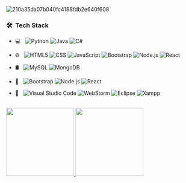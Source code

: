 ![210a35da07b040fc4188fdb2e640f608](https://user-images.githubusercontent.com/104678798/167266019-e69a4122-2c3e-4dbc-bacd-f3d03661fe07.gif)


<h3> 🛠 &nbsp;Tech Stack</h3>

- 💻 &nbsp;
  ![Python](https://img.shields.io/badge/-Python-333333?style=flat&logo=python)
  ![Java](https://img.shields.io/badge/-Java-333333?style=flat&logo=Java&logoColor=orange)
  ![C#](https://img.shields.io/badge/-C%23-333333?style=flat&logo=c-sharp&logoColor=green)

- 🌐 &nbsp;
  ![HTML5](https://img.shields.io/badge/-HTML5-333333?style=flat&logo=HTML5)
  ![CSS](https://img.shields.io/badge/-CSS-333333?style=flat&logo=CSS3&logoColor=1572B6)
  ![JavaScript](https://img.shields.io/badge/-JavaScript-333333?style=flat&logo=javascript)
  ![Bootstrap](https://img.shields.io/badge/-Bootstrap-333333?style=flat&logo=bootstrap&logoColor=563D7C)
  ![Node.js](https://img.shields.io/badge/-Node.js-333333?style=flat&logo=node.js)
  ![React](https://img.shields.io/badge/-React-333333?style=flat&logo=react)
- 🛢 &nbsp;
  ![MySQL](https://img.shields.io/badge/-MySQL-333333?style=flat&logo=mysql)
  ![MongoDB](https://img.shields.io/badge/-MongoDB-333333?style=flat&logo=mongodb)
- 🚀 &nbsp;
  ![Bootstrap](https://img.shields.io/badge/-Bootstrap-333333?style=flat&logo=bootstrap&logoColor=563D7C)
  ![Node.js](https://img.shields.io/badge/-Node.js-333333?style=flat&logo=node.js)
  ![React](https://img.shields.io/badge/-React-333333?style=flat&logo=react)
- 🔧 &nbsp;
  ![Visual Studio Code](https://img.shields.io/badge/-Visual%20Studio%20Code-333333?style=flat&logo=visual-studio-code&logoColor=007ACC)
  ![WebStorm](https://img.shields.io/badge/-WebStorm-000000?style=flat&logo=eclipse-ide&logoColor=)
  ![Eclipse](https://img.shields.io/badge/-Eclipse-333333?style=flat&logo=eclipse-ide&logoColor=2C2255)
  ![Xampp](https://img.shields.io/badge/Xampp-333333?style=flat&logo=xampp&logoColor=white)
<br/>


<a href="https://github.com/Clem7777">
  <img height="180em" src="https://github-readme-stats.vercel.app/api?username=Clem7777&theme=buefy&show_icons=true" />
  <img height="180em" src="https://github-readme-stats.vercel.app/api/top-langs/?username=Clem7777" />
</a>
